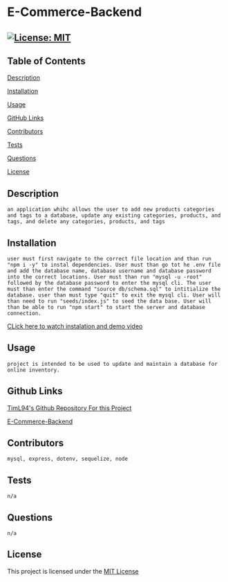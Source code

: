 # E-Commerce-Backend

  ## [![License: MIT](https://img.shields.io/badge/License-MIT-yellow.svg)](https://opensource.org/licenses/MIT)

  ## Table of Contents

 [Description](#description)

 [Installation](#installation)

 [Usage](#usage)

 [GitHub Links](#github-links)

 [Contributors](#contributors)
 
 [Tests](#tests)
 
 [Questions](#questions)

 [License](#license)
 

  ## Description

    an application whihc allows the user to add new products categories and tags to a database, update any existing categories, products, and tags, and delete any categories, products, and tags

  ## Installation

    user must first navigate to the correct file location and than run "npm i -y" to instal dependencies. User must than go tot he .env file and add the database name, database username and database password into the correct locations. User must than run "mysql -u -root" followed by the database password to enter the mysql cli. The user must than enter the command "source db/schema.sql" to intitialize the database. user than must type "quit" to exit the mysql cli. User will than need to run "seeds/index.js" to seed the data base. User will than be able to run "npm start" to start the server and database connection.

[CLick here to watch instalation and demo video](./assets/videos/e-commerce-backend-demo.mp4)


  ## Usage

    project is intended to be used to update and maintain a database for online inventory.

  ## Github Links

  
  [TimL94's Github Repository For this Project](https://www.github.com/TimL94/E-Commerce-Backend)
  
  [E-Commerce-Backend](https://TimL94.github.io/E-Commerce-Backend)
    

  ## Contributors

    mysql, express, dotenv, sequelize, node

  ## Tests

    n/a

  ## Questions

    n/a
    
  ## License

  This project is licensed under the [MIT License](https://opensource.org/licenses/MIT)
